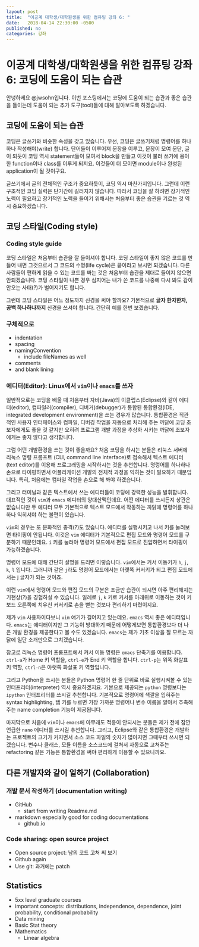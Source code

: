```yaml
---
layout: post
title:  "이공계 대학생/대학원생을 위한 컴퓨팅 강좌 6: "
date:   2018-04-14 22:30:00 -0500
published: no
categories: 강좌
---
```


# 이공계 대학생/대학원생을 위한 컴퓨팅 강좌 6: 코딩에 도움이 되는 습관

안녕하세요 @jwsohn입니다. 이번 포스팅에서는 코딩에 도움이 되는 습관과 좋은
습관을 들이는데 도움이 되는 추가 도구(tool)들에 대해 알아보도록 하겠습니다.

## 코딩에 도움이 되는 습관

코딩은 글쓰기와 비슷한 속성을 갖고 있습니다. 우선, 코딩은 글쓰기처럼 명령어를
하나 하나 작성해야(write) 합니다. 단어들이 이루어져 문장을 이루고, 문장이 모여
문단, 글이 되듯이 코딩 역시 statement들이 모여서 block을 만들고 이것이 불러
쓰기에 용이한 function이나 class를 이루게 되지요. 이것들이 더 모이면
module이나 완성된 application이 될 것이구요.

글쓰기에서 글의 전체적인 구조가 중요하듯이, 코딩 역시 마찬가지입니다. 그런데
이런 구조적인 코딩 실력은 단기간에 길러지지 않습니다. 따라서 코딩을 잘 하려면
장기적인 노력이 필요하고 장기적인 노력을 들이기 위해서는 처음부터 좋은 습관을
기르는 것 역시 중요하겠습니다.

## 코딩 스타일(Coding style)

### Coding style guide

코딩 스타일은 처음부터 습관을 잘 들이셔야 합니다. 코딩 스타일이 좋지 않은
코드를 만들어 내면 그것으로서 그 코드의 수명(life cycle)은 끝이라고 보시면
되겠습니다. 다른 사람들이 편하게 읽을 수 있는 코드를 짜는 것은 처음부터 습관을
제대로 들이지 않으면 안되겠습니다. 코딩 스타일이 나쁜 경우 심지어는 내가 쓴
코드를 나중에 다시 봐도 감이 안오는 사태(?)가 벌어지기도 합니다.

그런데 코딩 스타일은 어느 정도까지 신경을 써야 할까요? 기본적으로 **글자
한자한자, 공백 하나하나까지** 신경을 쓰셔야 합니다. 간단히 예를 한번
보겠습니다.

### 구체적으로

  * indentation
  * spacing
  * namingConvention
    - include fileNames as well
  * comments
  * and blank lining

### 에디터(Editor): Linux에서 `vim`이나 `emacs`를 쓰자

일반적으로는 코딩을 배울 때 처음부터 자바(Java)의 이클립스(Eclipse)와 같이
에디터(editor), 컴파일러(compiler), 디버거(debugger)가 통합된 통합환경(IDE,
integrated development environment)을 쓰는 경우가 많습니다. 통합환경은
직관적인 사용자 인터페이스와 컴파일, 디버깅 작업을 자동으로 처리해 주는 까닭에
코딩 초보자에게도 좋을 것 같지만 오히려 프로그램 개발 과정을 추상화 시키는
까닭에 초보자에게는 좋지 않다고 생각합니다. 

그럼 어떤 개발환경을 쓰는 것이 좋을까요? 처음 코딩을 하시는 분들은 리눅스
서버에 리눅스 명령 프롬프트 (CLI, command line interface)로 접속해서 텍스트
에디터(text editor)를 이용해 프로그래밍을 시작하시는 것을 추천합니다. 명렁어를
하나하나 손으로 타이핑하면서 어플리케이션 개발의 전체적 과정을 익히는 것이
필요하기 때문입니다. 특히, 처음에는 컴파일 작업을 손으로 해 봐야 하겠습니다.

그리고 터미널과 같은 텍스트에서 쓰는 에디터들이 코딩에 강력한 성능을
발휘합니다. 대표적인 것이 `vim`과 `emacs` 에디터의 양대산맥인데요. 어떤
에디터를 쓰시든지 상관은 없습니다만 두 에디터 모두 기본적으로 텍스트 모드에서
작동하는 까닭에 명령어를 하나하나 익히셔야 하는 불편이 있습니다.

`vim`의 경우는 또 문화적인 충격(?)도 있습니다. 에디터를 실행시키고 나서 
키를 눌러보면 타이핑이 안됩니다. 이것은 `vim` 에디터가 기본적으로 편집
모드와 명령어 모드를 구분하기 때문인데요. `i` 키를 눌러야 명령어 모드에서
편집 모드로 진압하면서 타이핑이 가능하겠습니다.

명령어 모드에 대해 간단히 설명을 드리면 이렇습니다. `vim`에서는 커서 이동키가
`h`, `j`, `k`, `l` 입니다. 그러니까 같은 `j`라도 명령어 모드에서는 아랫쪽
커서키가 되고 편집 모드에서는 j 글자가 되는 것이죠. 

이런 `vim`에서 명령어 모드와 편집 모드의 구분은 조금만 습관이 되시면 아주
편리해지는 기현상(?)을 경험하실 수 있습니다. 일례로 `j`, `k` 키로 커서를
아래위로 이동하는 것이 키보드 오른쪽에 치우친 커서키로 손을 뻗는 것보다
편리하기 마련이지요. 

제가 `vim` 사용자이다보니 `vim` 얘기가 길어지고 있는데요. `emacs` 역시 좋은
에디터입니다. `emacs`는 에디터이지만 그 기능이 방대하기 때문에 어떻게보면
통합환경보다 더 나은 개발 환경을 제공한다고 볼 수도 있겠습니다. `emacs`는
제가 기초 이상을 잘 모르는 까닭에 일단 소개만으로 그치겠습니다.

참고로 리눅스 명령어 프롬프트에서 커서 이동 명령은 `emacs` 단축기를
이용합니다. `ctrl-a`가 Home 키 역할을, `ctrl-e`가 End 키 역할을 합니다.
`ctrl-p`는 위쪽 화살표 키 역할, `ctrl-n`은 아랫쪽 화살표 키 역할입니다.

그리고 Python을 쓰시는 분들은 Python 명령어 한 줄 단위로 바로 실행시켜볼 수
있는 인터프리터(interpreter) 역시 중요하겠지요. 기본으로 제공되는 `python`
명령보다는 `ipython` 인터프리터를 쓰시길 추천합니다. 기본적으로 명령어에
색깔을 입혀주는 syntax highlighting, 탭 키를 누르면 가장 가까운 명령어나 변수
이름을 알아서 추측해주는 name completion 기능이 제공됩니다.

마지막으로 처음에 `vim`이나 `emacs`에 아무래도 적응이 안되시는 분들은 제가
전에 잠깐 언급한 `nano` 에디터를 쓰시길 추천합니다. 그리고, Eclipse와 같은
통합환경은 개발하는 프로젝트의 크기가 커지면서 소스 코드 파일의 숫자가
많아지면 그때부터 쓰시면 되겠습니다. 변수나 클래스, 모듈 이름을 소스코드에
걸쳐서 자동으로 고쳐주는 refactoring 같은 기능은 통합환경을 써야 편리하게
이용할 수 있으니까요.

## 다른 개발자와 같이 일하기 (Collaboration)

### 개발 문서 작성하기 (documentation writing)
  * GitHub
    - start from writing Readme.md
  * markdown especially good for coding documentations
    - github.io

### Code sharing: open source project
  * Open source project: 남의 코드 고쳐 써 보기
  * Github again
  * Use git: 과거에는 patch

## Statistics
  * 5xx level graduate courses
  * important concepts: distributions, independence, dependence, joint
    probability, conditional probability
  * Data mining
  * Basic Stat theory
  * Mathematics
    * Linear algebra

